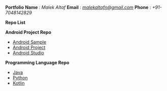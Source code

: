 **Portfolio**
**Name** : *Malek Altaf*
**Email** : *malekaltafn@gmail.com*
**Phone** : *+91-7048142829*

**Repo List**

**Android Project Repo**
 - [Android Sample](https://github.com/malekaltaf/android_samples)
 - [Android Project](https://github.com/malekaltaf/android_projects)
 - [Android Studio](https://github.com/malekaltaf/android_studio)

**Programming Language Repo**

 - [Java](https://github.com/malekaltaf/Java)
 - [Python](https://github.com/malekaltaf/Python)
 - [Kotlin](https://github.com/malekaltaf/kotlin)
